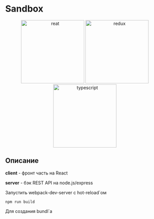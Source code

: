 # Sandbox

<p align="center"><img src="https://rawgit.com/gorangajic/react-icons/master/react-icons.svg" width="200"/ alt="reat"> <img src="https://raw.githubusercontent.com/reduxjs/redux/master/logo/logo.png" alt="redux" width="200"/> <img src="https://raw.githubusercontent.com/remojansen/logo.ts/master/ts.png" alt="typescript" width="200" /></p>

## Описание

**client** - фронт часть на React

**server** - бэк REST API на node.js/express

Запустить webpack-dev-server с hot-reload`ом

```
npm run build
```

Для создания bundl`а
